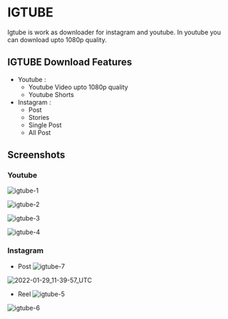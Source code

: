 # IGTUBE
Igtube is work as downloader for instagram and youtube. In youtube you can download upto 1080p quality.

## IGTUBE Download Features
- Youtube :
  - Youtube Video upto 1080p quality
  - Youtube Shorts
- Instagram :
  - Post
  - Stories
  - Single Post 
  - All Post
  
## Screenshots
  
### Youtube

![igtube-1](https://user-images.githubusercontent.com/97233515/203710287-8f0b8723-33e3-4398-ac96-eb531eef7230.PNG)

![igtube-2](https://user-images.githubusercontent.com/97233515/203710328-e712ba17-21fb-4c83-8a8f-a85e2dd3a3b5.PNG)

![igtube-3](https://user-images.githubusercontent.com/97233515/203710338-9a0a7920-3204-4c2e-8202-5355c003a8bc.PNG)

![igtube-4](https://user-images.githubusercontent.com/97233515/203710344-b0e25f90-1d17-44c3-9949-b396bd1306c1.PNG)

### Instagram

- Post
![igtube-7](https://user-images.githubusercontent.com/97233515/203710481-156607a2-9f67-4e13-86c8-c21b2817be61.PNG)

![2022-01-29_11-39-57_UTC](https://user-images.githubusercontent.com/97233515/203710747-35031810-6232-420b-b694-34b4b6d183e2.jpg)

- Reel
![igtube-5](https://user-images.githubusercontent.com/97233515/203710549-7b847e5f-4b1a-46f8-8b1c-6309b26837cb.PNG)

![igtube-6](https://user-images.githubusercontent.com/97233515/203710441-b7d9f157-8494-47cb-9030-d9c8d787af27.PNG)
